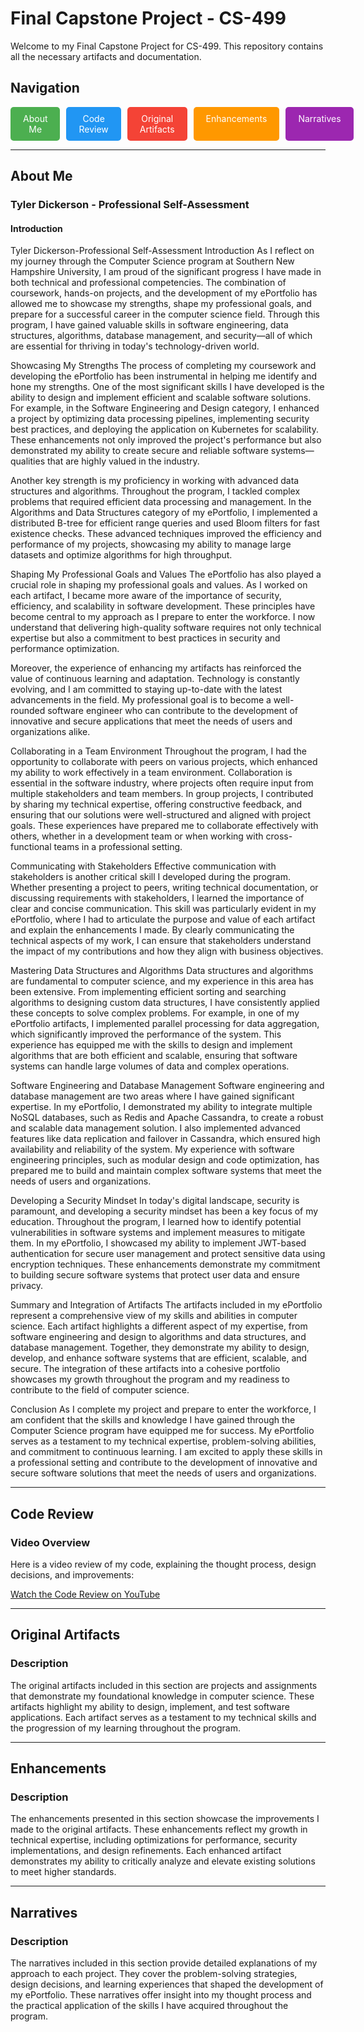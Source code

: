 # Final Capstone Project - CS-499

Welcome to my Final Capstone Project for CS-499. This repository contains all the necessary artifacts and documentation.

## Navigation

<div style="display: flex; gap: 10px;">
    <a href="#about" style="background-color: #4CAF50; color: white; padding: 10px 20px; text-align: center; text-decoration: none; display: inline-block; border-radius: 5px;">About Me</a>
    <a href="#code-review" style="background-color: #2196F3; color: white; padding: 10px 20px; text-align: center; text-decoration: none; display: inline-block; border-radius: 5px;">Code Review</a>
    <a href="#original-artifacts" style="background-color: #f44336; color: white; padding: 10px 20px; text-align: center; text-decoration: none; display: inline-block; border-radius: 5px;">Original Artifacts</a>
    <a href="#enhancements" style="background-color: #ff9800; color: white; padding: 10px 20px; text-align: center; text-decoration: none; display: inline-block; border-radius: 5px;">Enhancements</a>
    <a href="#narratives" style="background-color: #9C27B0; color: white; padding: 10px 20px; text-align: center; text-decoration: none; display: inline-block; border-radius: 5px;">Narratives</a>
</div>

---

## <a name="about"></a>About Me

### Tyler Dickerson - Professional Self-Assessment

#### Introduction

Tyler Dickerson-Professional Self-Assessment
Introduction
As I reflect on my journey through the Computer Science program at Southern New Hampshire University, I am proud of the significant progress I have made in both technical and professional competencies. The combination of coursework, hands-on projects, and the development of my ePortfolio has allowed me to showcase my strengths, shape my professional goals, and prepare for a successful career in the computer science field. Through this program, I have gained valuable skills in software engineering, data structures, algorithms, database management, and security—all of which are essential for thriving in today's technology-driven world.

Showcasing My Strengths
The process of completing my coursework and developing the ePortfolio has been instrumental in helping me identify and hone my strengths. One of the most significant skills I have developed is the ability to design and implement efficient and scalable software solutions. For example, in the Software Engineering and Design category, I enhanced a project by optimizing data processing pipelines, implementing security best practices, and deploying the application on Kubernetes for scalability. These enhancements not only improved the project's performance but also demonstrated my ability to create secure and reliable software systems—qualities that are highly valued in the industry.

Another key strength is my proficiency in working with advanced data structures and algorithms. Throughout the program, I tackled complex problems that required efficient data processing and management. In the Algorithms and Data Structures category of my ePortfolio, I implemented a distributed B-tree for efficient range queries and used Bloom filters for fast existence checks. These advanced techniques improved the efficiency and performance of my projects, showcasing my ability to manage large datasets and optimize algorithms for high throughput.

Shaping My Professional Goals and Values
The ePortfolio has also played a crucial role in shaping my professional goals and values. As I worked on each artifact, I became more aware of the importance of security, efficiency, and scalability in software development. These principles have become central to my approach as I prepare to enter the workforce. I now understand that delivering high-quality software requires not only technical expertise but also a commitment to best practices in security and performance optimization.

Moreover, the experience of enhancing my artifacts has reinforced the value of continuous learning and adaptation. Technology is constantly evolving, and I am committed to staying up-to-date with the latest advancements in the field. My professional goal is to become a well-rounded software engineer who can contribute to the development of innovative and secure applications that meet the needs of users and organizations alike.

Collaborating in a Team Environment
Throughout the program, I had the opportunity to collaborate with peers on various projects, which enhanced my ability to work effectively in a team environment. Collaboration is essential in the software industry, where projects often require input from multiple stakeholders and team members. In group projects, I contributed by sharing my technical expertise, offering constructive feedback, and ensuring that our solutions were well-structured and aligned with project goals. These experiences have prepared me to collaborate effectively with others, whether in a development team or when working with cross-functional teams in a professional setting.

Communicating with Stakeholders
Effective communication with stakeholders is another critical skill I developed during the program. Whether presenting a project to peers, writing technical documentation, or discussing requirements with stakeholders, I learned the importance of clear and concise communication. This skill was particularly evident in my ePortfolio, where I had to articulate the purpose and value of each artifact and explain the enhancements I made. By clearly communicating the technical aspects of my work, I can ensure that stakeholders understand the impact of my contributions and how they align with business objectives.

Mastering Data Structures and Algorithms
Data structures and algorithms are fundamental to computer science, and my experience in this area has been extensive. From implementing efficient sorting and searching algorithms to designing custom data structures, I have consistently applied these concepts to solve complex problems. For example, in one of my ePortfolio artifacts, I implemented parallel processing for data aggregation, which significantly improved the performance of the system. This experience has equipped me with the skills to design and implement algorithms that are both efficient and scalable, ensuring that software systems can handle large volumes of data and complex operations.

Software Engineering and Database Management
Software engineering and database management are two areas where I have gained significant expertise. In my ePortfolio, I demonstrated my ability to integrate multiple NoSQL databases, such as Redis and Apache Cassandra, to create a robust and scalable data management solution. I also implemented advanced features like data replication and failover in Cassandra, which ensured high availability and reliability of the system. My experience with software engineering principles, such as modular design and code optimization, has prepared me to build and maintain complex software systems that meet the needs of users and organizations.

Developing a Security Mindset
In today's digital landscape, security is paramount, and developing a security mindset has been a key focus of my education. Throughout the program, I learned how to identify potential vulnerabilities in software systems and implement measures to mitigate them. In my ePortfolio, I showcased my ability to implement JWT-based authentication for secure user management and protect sensitive data using encryption techniques. These enhancements demonstrate my commitment to building secure software systems that protect user data and ensure privacy.

Summary and Integration of Artifacts
The artifacts included in my ePortfolio represent a comprehensive view of my skills and abilities in computer science. Each artifact highlights a different aspect of my expertise, from software engineering and design to algorithms and data structures, and database management. Together, they demonstrate my ability to design, develop, and enhance software systems that are efficient, scalable, and secure. The integration of these artifacts into a cohesive portfolio showcases my growth throughout the program and my readiness to contribute to the field of computer science.

Conclusion
As I complete my project and prepare to enter the workforce, I am confident that the skills and knowledge I have gained through the Computer Science program have equipped me for success. My ePortfolio serves as a testament to my technical expertise, problem-solving abilities, and commitment to continuous learning. I am excited to apply these skills in a professional setting and contribute to the development of innovative and secure software solutions that meet the needs of users and organizations.

---

## <a name="code-review"></a>Code Review

### Video Overview

Here is a video review of my code, explaining the thought process, design decisions, and improvements:

[Watch the Code Review on YouTube](https://www.youtube.com/watch?v=gt5Y7OnjSUg)

---

## <a name="original-artifacts"></a>Original Artifacts

### Description

The original artifacts included in this section are projects and assignments that demonstrate my foundational knowledge in computer science. These artifacts highlight my ability to design, implement, and test software applications. Each artifact serves as a testament to my technical skills and the progression of my learning throughout the program.

---

## <a name="enhancements"></a>Enhancements

### Description

The enhancements presented in this section showcase the improvements I made to the original artifacts. These enhancements reflect my growth in technical expertise, including optimizations for performance, security implementations, and design refinements. Each enhanced artifact demonstrates my ability to critically analyze and elevate existing solutions to meet higher standards.

---

## <a name="narratives"></a>Narratives

### Description

The narratives included in this section provide detailed explanations of my approach to each project. They cover the problem-solving strategies, design decisions, and learning experiences that shaped the development of my ePortfolio. These narratives offer insight into my thought process and the practical application of the skills I have acquired throughout the program.
